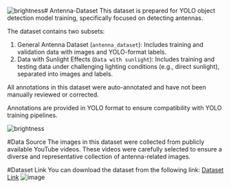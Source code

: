 ![brightness](https://github.com/user-attachments/assets/7247b23f-9cad-4f7d-9ec7-9f12a33d2746)# Antenna-Dataset
This dataset is prepared for YOLO object detection model training, specifically focused on detecting antennas. 

The dataset contains two subsets:
1. General Antenna Dataset (`antenna_dataset`): Includes training and validation data with images and YOLO-format labels.
2. Data with Sunlight Effects (`Data with sunlight`): Includes training and testing data under challenging lighting conditions (e.g., direct sunlight), separated into images and labels.

All annotations in this dataset were auto-annotated and have not been manually reviewed or corrected.

Annotations are provided in YOLO format to ensure compatibility with YOLO training pipelines.

![brightness](https://github.com/user-attachments/assets/3975b971-2419-4cc5-a5e6-23a151fb0d31)




#Data Source
The images in this dataset were collected from publicly available YouTube videos. These videos were carefully selected to ensure a diverse and representative collection of antenna-related images.

#Dataset Link
You can download the dataset from the following link: [Dataset Link]( https://drive.google.com/file/d/1jFjSSOv4nJ_-z-rTVW3mcS-uE5K7S9_p/view?usp=sharing)
![image](https://github.com/user-attachments/assets/e5ee8fb0-cf42-4c96-bf78-422901edd88d)

